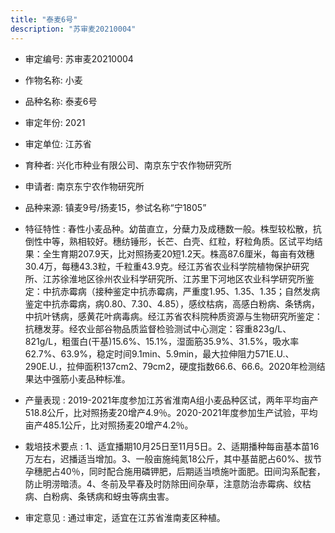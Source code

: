 ```yaml
---
title: "泰麦6号"
description: "苏审麦20210004"
---
```

* 审定编号:  苏审麦20210004

*  作物名称:  小麦

*  品种名称:  泰麦6号

*  审定年份:  2021

*  审定单位:  江苏省

* 育种者:  兴化市种业有限公司、南京东宁农作物研究所

*  申请者:  南京东宁农作物研究所

*  品种来源:  镇麦9号/扬麦15，参试名称“宁1805”

*  特征特性 : 
春性小麦品种。幼苗直立，分蘖力及成穗数一般。株型较松散，抗倒性中等，熟相较好。穗纺锤形，长芒、白壳、红粒，籽粒角质。区试平均结果：全生育期207.9天，比对照扬麦20短1.2天。株高87.6厘米，每亩有效穗30.4万，每穗43.3粒，千粒重43.9克。经江苏省农业科学院植物保护研究所、江苏徐淮地区徐州农业科学研究所、江苏里下河地区农业科学研究所鉴定：中抗赤霉病（接种鉴定中抗赤霉病，严重度1.95、1.35、1.35；自然发病鉴定中抗赤霉病，病0.80、7.30、4.85），感纹枯病，高感白粉病、条锈病，中抗叶锈病，感黄花叶病毒病。经江苏省农科院种质资源与生物研究所鉴定：抗穗发芽。经农业部谷物品质监督检验测试中心测定：容重823g/L、821g/L，粗蛋白(干基)15.6%、15.1%，湿面筋35.9%、31.5%，吸水率62.7%、63.9%，稳定时间9.1min、5.9min，最大拉伸阻力571E.U.、290E.U.，拉伸面积137cm2、79cm2，硬度指数66.6、66.6。2020年检测结果达中强筋小麦品种标准。
 
*  产量表现 : 
2019-2021年度参加江苏省淮南A组小麦品种区试，两年平均亩产518.8公斤，比对照扬麦20增产4.9％。2020-2021年度参加生产试验，平均亩产485.1公斤，比对照扬麦20增产4.2％。

*  栽培技术要点 : 
1、适宜播期10月25日至11月5日。2、适期播种每亩基本苗16万左右，迟播适当增加。3、一般亩施纯氮18公斤，其中基苗肥占60%、拔节孕穗肥占40％，同时配合施用磷钾肥，后期适当喷施叶面肥。田间沟系配套，防止明涝暗渍。4、冬前及早春及时防除田间杂草，注意防治赤霉病、纹枯病、白粉病、条锈病和蚜虫等病虫害。

*  审定意见 : 
通过审定，适宜在江苏省淮南麦区种植。
